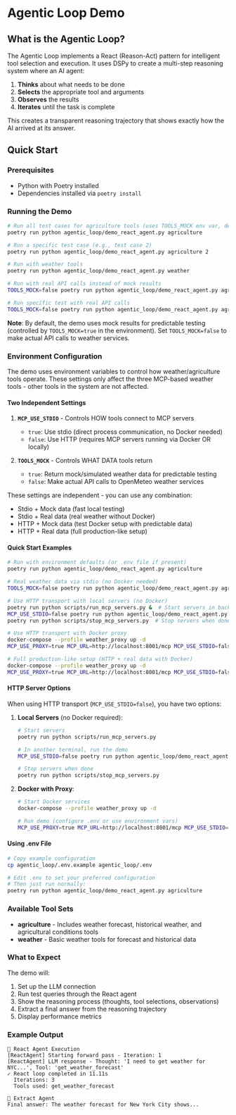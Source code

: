 # Agentic Loop Demo

## What is the Agentic Loop?

The Agentic Loop implements a React (Reason-Act) pattern for intelligent tool selection and execution. It uses DSPy to create a multi-step reasoning system where an AI agent:

1. **Thinks** about what needs to be done
2. **Selects** the appropriate tool and arguments
3. **Observes** the results
4. **Iterates** until the task is complete

This creates a transparent reasoning trajectory that shows exactly how the AI arrived at its answer.

## Quick Start

### Prerequisites
- Python with Poetry installed
- Dependencies installed via `poetry install`

### Running the Demo

```bash
# Run all test cases for agriculture tools (uses TOOLS_MOCK env var, defaults to true)
poetry run python agentic_loop/demo_react_agent.py agriculture

# Run a specific test case (e.g., test case 2)
poetry run python agentic_loop/demo_react_agent.py agriculture 2

# Run with weather tools
poetry run python agentic_loop/demo_react_agent.py weather

# Run with real API calls instead of mock results
TOOLS_MOCK=false poetry run python agentic_loop/demo_react_agent.py agriculture

# Run specific test with real API calls
TOOLS_MOCK=false poetry run python agentic_loop/demo_react_agent.py agriculture 2
```

**Note**: By default, the demo uses mock results for predictable testing (controlled by `TOOLS_MOCK=true` in the environment). Set `TOOLS_MOCK=false` to make actual API calls to weather services.

### Environment Configuration

The demo uses environment variables to control how weather/agriculture tools operate. These settings only affect the three MCP-based weather tools - other tools in the system are not affected.

#### Two Independent Settings

1. **`MCP_USE_STDIO`** - Controls HOW tools connect to MCP servers
   - `true`: Use stdio (direct process communication, no Docker needed)
   - `false`: Use HTTP (requires MCP servers running via Docker OR locally)

2. **`TOOLS_MOCK`** - Controls WHAT DATA tools return
   - `true`: Return mock/simulated weather data for predictable testing
   - `false`: Make actual API calls to OpenMeteo weather services

These settings are independent - you can use any combination:
- Stdio + Mock data (fast local testing)
- Stdio + Real data (real weather without Docker)
- HTTP + Mock data (test Docker setup with predictable data)
- HTTP + Real data (full production-like setup)

#### Quick Start Examples

```bash
# Run with environment defaults (or .env file if present)
poetry run python agentic_loop/demo_react_agent.py agriculture

# Real weather data via stdio (no Docker needed)
TOOLS_MOCK=false poetry run python agentic_loop/demo_react_agent.py agriculture

# Use HTTP transport with local servers (no Docker)
poetry run python scripts/run_mcp_servers.py &  # Start servers in background
MCP_USE_STDIO=false poetry run python agentic_loop/demo_react_agent.py agriculture
poetry run python scripts/stop_mcp_servers.py  # Stop servers when done

# Use HTTP transport with Docker proxy
docker-compose --profile weather_proxy up -d
MCP_USE_PROXY=true MCP_URL=http://localhost:8001/mcp MCP_USE_STDIO=false poetry run python agentic_loop/demo_react_agent.py agriculture

# Full production-like setup (HTTP + real data with Docker)
docker-compose --profile weather_proxy up -d
MCP_USE_PROXY=true MCP_URL=http://localhost:8001/mcp MCP_USE_STDIO=false TOOLS_MOCK=false poetry run python agentic_loop/demo_react_agent.py agriculture
```

#### HTTP Server Options

When using HTTP transport (`MCP_USE_STDIO=false`), you have two options:

1. **Local Servers** (no Docker required):
   ```bash
   # Start servers
   poetry run python scripts/run_mcp_servers.py
   
   # In another terminal, run the demo
   MCP_USE_STDIO=false poetry run python agentic_loop/demo_react_agent.py agriculture
   
   # Stop servers when done
   poetry run python scripts/stop_mcp_servers.py
   ```

2. **Docker with Proxy**:
   ```bash
   # Start Docker services
   docker-compose --profile weather_proxy up -d
   
   # Run demo (configure .env or use environment vars)
   MCP_USE_PROXY=true MCP_URL=http://localhost:8001/mcp MCP_USE_STDIO=false poetry run python agentic_loop/demo_react_agent.py agriculture
   ```

#### Using .env File

```bash
# Copy example configuration
cp agentic_loop/.env.example agentic_loop/.env

# Edit .env to set your preferred configuration
# Then just run normally:
poetry run python agentic_loop/demo_react_agent.py agriculture
```

### Available Tool Sets

- **agriculture** - Includes weather forecast, historical weather, and agricultural conditions tools
- **weather** - Basic weather tools for forecast and historical data

### What to Expect

The demo will:
1. Set up the LLM connection
2. Run test queries through the React agent
3. Show the reasoning process (thoughts, tool selections, observations)
4. Extract a final answer from the reasoning trajectory
5. Display performance metrics

### Example Output

```
🔄 React Agent Execution
[ReactAgent] Starting forward pass - Iteration: 1
[ReactAgent] LLM response - Thought: 'I need to get weather for NYC...', Tool: 'get_weather_forecast'
✓ React loop completed in 11.11s
  Iterations: 3
  Tools used: get_weather_forecast

📝 Extract Agent
Final answer: The weather forecast for New York City shows...
```